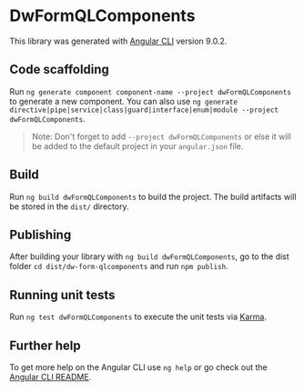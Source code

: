 # DwFormQLComponents

This library was generated with [Angular CLI](https://github.com/angular/angular-cli) version 9.0.2.

## Code scaffolding

Run `ng generate component component-name --project dwFormQLComponents` to generate a new component. You can also use `ng generate directive|pipe|service|class|guard|interface|enum|module --project dwFormQLComponents`.
> Note: Don't forget to add `--project dwFormQLComponents` or else it will be added to the default project in your `angular.json` file. 

## Build

Run `ng build dwFormQLComponents` to build the project. The build artifacts will be stored in the `dist/` directory.

## Publishing

After building your library with `ng build dwFormQLComponents`, go to the dist folder `cd dist/dw-form-qlcomponents` and run `npm publish`.

## Running unit tests

Run `ng test dwFormQLComponents` to execute the unit tests via [Karma](https://karma-runner.github.io).

## Further help

To get more help on the Angular CLI use `ng help` or go check out the [Angular CLI README](https://github.com/angular/angular-cli/blob/master/README.md).
